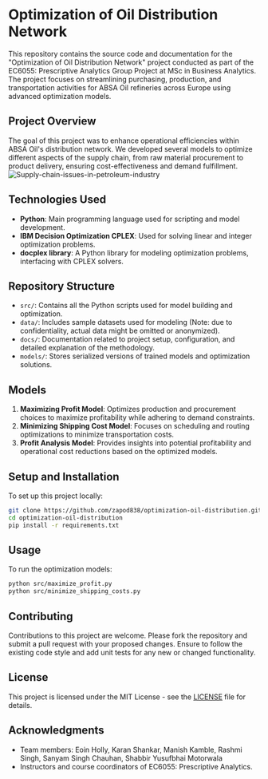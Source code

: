 # Optimization of Oil Distribution Network

This repository contains the source code and documentation for the "Optimization of Oil Distribution Network" project conducted as part of the EC6055: Prescriptive Analytics Group Project at MSc in Business Analytics. The project focuses on streamlining purchasing, production, and transportation activities for ABSA Oil refineries across Europe using advanced optimization models.

## Project Overview

The goal of this project was to enhance operational efficiencies within ABSA Oil's distribution network. We developed several models to optimize different aspects of the supply chain, from raw material procurement to product delivery, ensuring cost-effectiveness and demand fulfillment.
![Supply-chain-issues-in-petroleum-industry](https://github.com/user-attachments/assets/77639830-dd78-43dd-ac08-ff5f6e7d945a)

## Technologies Used

- **Python**: Main programming language used for scripting and model development.
- **IBM Decision Optimization CPLEX**: Used for solving linear and integer optimization problems.
- **docplex library**: A Python library for modeling optimization problems, interfacing with CPLEX solvers.

## Repository Structure

- `src/`: Contains all the Python scripts used for model building and optimization.
- `data/`: Includes sample datasets used for modeling (Note: due to confidentiality, actual data might be omitted or anonymized).
- `docs/`: Documentation related to project setup, configuration, and detailed explanation of the methodology.
- `models/`: Stores serialized versions of trained models and optimization solutions.

## Models

1. **Maximizing Profit Model**: Optimizes production and procurement choices to maximize profitability while adhering to demand constraints.
2. **Minimizing Shipping Cost Model**: Focuses on scheduling and routing optimizations to minimize transportation costs.
3. **Profit Analysis Model**: Provides insights into potential profitability and operational cost reductions based on the optimized models.

## Setup and Installation

To set up this project locally:

```bash
git clone https://github.com/zapod838/optimization-oil-distribution.git
cd optimization-oil-distribution
pip install -r requirements.txt
```

## Usage

To run the optimization models:

```bash
python src/maximize_profit.py
python src/minimize_shipping_costs.py
```

## Contributing

Contributions to this project are welcome. Please fork the repository and submit a pull request with your proposed changes. Ensure to follow the existing code style and add unit tests for any new or changed functionality.

## License

This project is licensed under the MIT License - see the [LICENSE](LICENSE) file for details.

## Acknowledgments

- Team members: Eoin Holly, Karan Shankar, Manish Kamble, Rashmi Singh, Sanyam Singh Chauhan, Shabbir Yusufbhai Motorwala
- Instructors and course coordinators of EC6055: Prescriptive Analytics.
